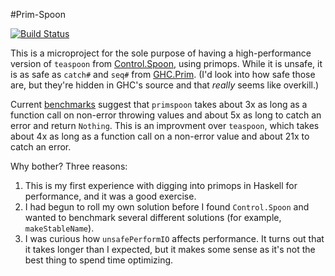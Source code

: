 #Prim-Spoon

[![Build Status](https://travis-ci.org/michaeljklein/prim-spoon.png)](https://travis-ci.org/michaeljklein/prim-spoon)

This is a microproject for the sole purpose of having a high-performance 
version of `teaspoon` from [Control.Spoon](http://hackage.haskell.org/package/spoon-0.3.1), using primops.
While it is unsafe, it is as safe as `catch#` and `seq#` from [GHC.Prim](https://hackage.haskell.org/package/ghc-prim-0.4.0.0/candidate/docs/GHC-Prim.html).
(I'd look into how safe those are, but they're hidden in GHC's source and that _really_ seems like overkill.)

Current [benchmarks](https://rawgit.com/michaeljklein/prim-spoon/master/benchmarks.html)
suggest that `primspoon` takes about 3x as long as a function call on non-error 
throwing values and about 5x as long to catch an error and return `Nothing`. 
This is an improvment over `teaspoon`, which takes about 4x as long as a
function call on a non-error value and about 21x to catch an error.

Why bother? Three reasons: 

1. This is my first experience with digging into primops in Haskell for performance, and it was a good exercise.
2. I had begun to roll my own solution before I found `Control.Spoon` and wanted to benchmark several different solutions (for example, `makeStableName`).
3. I was curious how `unsafePerformIO` affects performance. It turns out that it takes longer than I expected, but it makes some sense as it's not the best thing to spend time optimizing.
